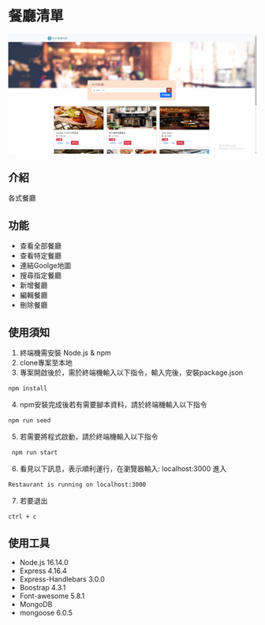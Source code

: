 # 餐廳清單

![Index page about Restaurant List](./public/image/restaurant.png)

## 介紹

各式餐廳

## 功能
- 查看全部餐廳
- 查看特定餐廳
- 連結Goolge地圖
- 搜尋指定餐廳
- 新增餐廳
- 編輯餐廳
- 刪除餐廳

## 使用須知

1. 終端機需安裝 Node.js & npm 
2. clone專案至本地
3. 專案開啟後於，需於終端機輸入以下指令，輸入完後，安裝package.json
```bash
npm install
```
4. npm安裝完成後若有需要腳本資料，請於終端機輸入以下指令
```bash
npm run seed
```
5. 若需要將程式啟動，請於終端機輸入以下指令
```bash
 npm run start
```
6. 看見以下訊息，表示順利運行，在瀏覽器輸入: localhost:3000 進入 

```bash
Restaurant is running on localhost:3000 
```

7. 若要退出
```bash
ctrl + c 
```

## 使用工具
- Node.js 16.14.0
- Express 4.16.4
- Express-Handlebars 3.0.0
- Boostrap 4.3.1
- Font-awesome 5.8.1
- MongoDB 
- mongoose 6.0.5